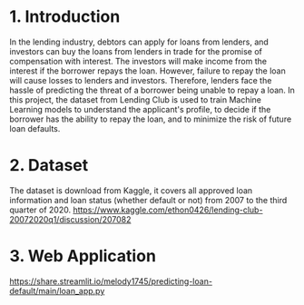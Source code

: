 # 1. Introduction
In the lending industry, debtors can apply for loans from lenders, and investors can buy the loans from lenders in trade for the promise of compensation with interest. The investors will make income from the interest if the borrower repays the loan. However, failure to repay the loan will cause losses to lenders and investors. Therefore, lenders face the hassle of predicting the threat of a borrower being unable to repay a loan. In this project, the dataset from Lending Club is used to train Machine Learning models to understand the applicant's profile, to decide if the borrower has the ability to repay the loan, and to minimize the risk of future loan defaults. 

# 2. Dataset
The dataset is download from Kaggle, it covers all approved loan information and loan status (whether default or not) from 2007 to the third quarter of 2020. 
https://www.kaggle.com/ethon0426/lending-club-20072020q1/discussion/207082

# 3. Web Application
https://share.streamlit.io/melody1745/predicting-loan-default/main/loan_app.py
